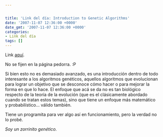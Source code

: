```yaml
---


title: 'Link del día: Introduction to Genetic Algorithms'
date: '2007-11-07 12:36:00 +0000'
date_gmt: '2007-11-07 12:36:00 +0000'
categories:
- Link del día
tags: []
---
```



Link [aquí](http://www.rennard.org/alife/english/gavintrgb.html).

No se fijen en la página pedorra. :P

Si bien esto no es demasiado avanzado, es una introducción dentro de todo interesante a los algoritmos genéticos, aquellos algoritmos que evolucionan para lograr un objetivo que se desconoce cómo hacer o para mejorar la forma en que lo hace. El enfoque que acá se da no es tan biológico respecto de la teoría de la evolución (que es el clásicamente abordado cuando se tratan estos temas), sino que tiene un enfoque más matemático y probabilístico... válido también.

Tiene un programita para ver algo así en funcionamiento, pero la verdad no lo probé.

_Soy un zorrinito genético._
